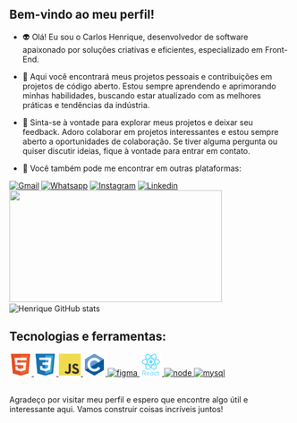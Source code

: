 ##  Bem-vindo ao meu perfil!

- 👽 Olá! Eu sou o Carlos Henrique, desenvolvedor de software apaixonado por soluções criativas e eficientes, especializado em Front-End.

- 🎯 Aqui você encontrará meus projetos pessoais e contribuições em projetos de código aberto. Estou sempre aprendendo e aprimorando minhas habilidades, buscando estar atualizado com as melhores práticas e tendências da indústria.

- 📝 Sinta-se à vontade para explorar meus projetos e deixar seu feedback. Adoro colaborar em projetos interessantes e estou sempre aberto a oportunidades de colaboração. Se tiver alguma pergunta ou quiser discutir ideias, fique à vontade para entrar em contato.

- 📣 Você também pode me encontrar em outras plataformas:

[![Gmail](https://img.shields.io/badge/Gmail-D14836?style=for-the-badge&logo=gmail&logoColor=white)](mailto:carlos.job321@gmail.com)
[![Whatsapp](https://img.shields.io/badge/WhatsApp-25D366?style=for-the-badge&logo=whatsapp&logoColor=white)](https://wa.me/5592993332292)
[![Instagram](https://img.shields.io/badge/Instagram-E4405F?style=for-the-badge&logo=instagram&logoColor=white)](https://instagram.com/carlmarinho)
[![Linkedin](https://img.shields.io/badge/LinkedIn-0077B5?style=for-the-badge&logo=linkedin&logoColor=white)](https://www.linkedin.com/in/carlos-henrique-b94861191/)
<img height="200em" width="380em" src="https://github-readme-stats.vercel.app/api/top-langs/?username=carlorique&layout=compact&langs_count=7&theme=radical"/>
![Henrique GitHub stats](https://github-readme-stats.vercel.app/api?username=carlorique&show_icons=true&theme=blue-green&count_private=true)



## Tecnologias e ferramentas:

<div style="display: inline_block">
  <a href="https://developer.mozilla.org/pt-BR/docs/Web/HTML" target="_blank">
    <img src="https://raw.githubusercontent.com/devicons/devicon/master/icons/html5/html5-original.svg" alt="html" width="40" height="40"/>
  <a href="https://developer.mozilla.org/pt-BR/docs/Web/CSS" target="_blank">
    <img src="https://raw.githubusercontent.com/devicons/devicon/master/icons/css3/css3-original.svg" alt="css" width="40" height="40"/>
  </a>
  <a href="https://developer.mozilla.org/en-US/docs/Web/JavaScript" target="_blank">
    <img src="https://raw.githubusercontent.com/devicons/devicon/master/icons/javascript/javascript-original.svg" alt="javascript" width="40" height="40"/>
  </a>
    </a>
  <a href="https://learn.microsoft.com/pt-br/cpp/c-language/?view=msvc-170" target="_blank">
    <img src="https://raw.githubusercontent.com/devicons/devicon/master/icons/c/c-original.svg" alt="c" width="40" height="40"/>
  </a>
  <a href="https://www.figma.com/" target="_blank">
    <img src="https://www.vectorlogo.zone/logos/figma/figma-icon.svg" alt="figma" width="40" height="40"/>
  </a>
  <a href="https://react.dev/" target="_blank">
    <img src="https://raw.githubusercontent.com/devicons/devicon/master/icons/react/react-original-wordmark.svg" alt="react" width="40" height="40"/>
  </a>
  <a href="https://nodejs.org/en" target="_blank">
    <img src="https://cdn.jsdelivr.net/gh/devicons/devicon/icons/nodejs/nodejs-original.svg" alt="node" width="40" height="40"/>
  </a>
  <a href="https://www.mysql.com/" target="_blank">
    <img src="https://cdn.jsdelivr.net/gh/devicons/devicon/icons/mysql/mysql-original.svg" alt="mysql" width="40" height="40"/>
  </a>
</div><br/>

Agradeço por visitar meu perfil e espero que encontre algo útil e interessante aqui. Vamos construir coisas incríveis juntos!
